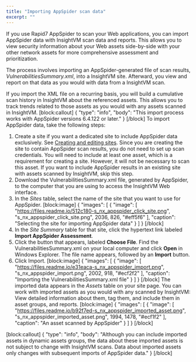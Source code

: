 ```yaml
---
title: "Importing AppSpider scan data"
excerpt: ""
---
```

If you use Rapid7 AppSpider to scan your Web applications, you can import AppSpider data with InsightVM scan data and reports. This allows you to view security information about your Web assets side-by-side with your other network assets for more comprehensive assessment and prioritization.

The process involves importing an AppSpider-generated file of scan results, _VulnerabilitiesSummary.xml_, into a InsightVM site. Afterward, you view and report on that data as you would with data from a InsightVM scan.

If you import the XML file on a recurring basis, you will build a cumulative scan history in InsightVM about the referenced assets. This allows you to track trends related to those assets as you would with any assets scanned in InsightVM.
[block:callout]
{
  "type": "info",
  "body": "This import process works with AppSpider versions 6.4.122 or later."
}
[/block]
To import AppSpider data, take the following steps:

1. Create a site if you want a dedicated site to include AppSpider data exclusively. See [Creating and editing sites](doc:creating-and-editing-sites).
Since you are creating the site to contain AppSpider scan results, you do not need to set up scan credentials. You will need to include at least one asset, which is a requirement for creating a site. However, it will not be necessary to scan this asset.
If you want to include AppSpider results in an existing site with assets scanned by InsightVM, skip this step.
2. Download the VulnerabilitiesSummary.xml file, generated by AppSpider, to the computer that you are using to access the InsightVM Web interface.
3. In the _Sites_ table, select the name of the site that you want to use for AppSpider.
[block:image]
{
  "images": [
    {
      "image": [
        "https://files.readme.io/512c180-s_nx_appspider_click_site.png",
        "s_nx_appspider_click_site.png",
        2036,
        826,
        "#eff5f6"
      ],
      "caption": "Selecting the site for importing AppSpider data"
    }
  ]
}
[/block]
4. In the _Site Summary_ table for that site, click the hypertext link labeled **Import AppSpider Assessment**.
5. Click the button that appears, labeled **Choose File**. Find the VulnerabilitiesSummary.xml on your local computer and click **Open** in Windows Explorer.
The file name appears, followed by an **Import** button.
6. Click Import.
[block:image]
{
  "images": [
    {
      "image": [
        "https://files.readme.io/e31eaca-s_nx_appspider_import.png",
        "s_nx_appspider_import.png",
        2002,
        918,
        "#ecf2f2"
      ],
      "caption": "Importing the VulnerabilitiesSummary.xml file"
    }
  ]
}
[/block]
The imported data appears in the _Assets_ table on your site page. You can work with imported assets as you would with any scanned by InsightVM: View detailed information about them, tag them, and include them in asset groups, and reports.
[block:image]
{
  "images": [
    {
      "image": [
        "https://files.readme.io/b92f7ed-s_nx_appspider_imported_asset.png",
        "s_nx_appspider_imported_asset.png",
        1994,
        1478,
        "#ecf1f2"
      ],
      "caption": "An asset scanned by AppSpider"
    }
  ]
}
[/block]

[block:callout]
{
  "type": "info",
  "body": "Although you can include imported assets in dynamic assets groups, the data about these imported assets is not subject to change with InsightVM scans. Data about imported assets only changes with subsequent imports of AppSpider data."
}
[/block]